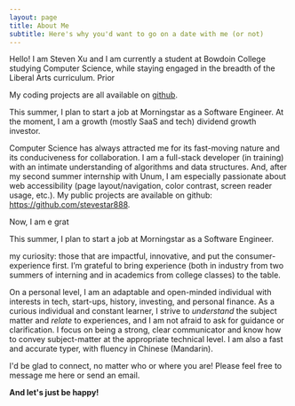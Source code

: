 ```yaml
---
layout: page
title: About Me
subtitle: Here's why you'd want to go on a date with me (or not)
---
```


Hello! I am Steven Xu and I am currently a student at Bowdoin College studying Computer Science, while staying engaged in the breadth of the Liberal Arts curriculum. Prior 


My coding projects are all available on [github](https://github.com/stevestar888).

This summer, I plan to start a job at Morningstar as a Software Engineer. At the moment, I am a growth (mostly SaaS and tech) dividend growth investor.


Computer Science has always attracted me for its fast-moving nature and its conduciveness for collaboration. I am a full-stack developer (in training) with an intimate understanding of algorithms and data structures. And, after my second summer internship with Unum, I am especially passionate about web accessibility (page layout/navigation, color contrast, screen reader usage, etc.). My public projects are available on github: https://github.com/stevestar888.

Now, I am e grat

This summer, I plan to start a job at Morningstar as a Software Engineer. 


my curiosity: those that are impactful, innovative, and put the consumer-experience first. I’m grateful to bring experience (both in industry from two summers of interning and in academics from college classes) to the table.

On a personal level, I am an adaptable and open-minded individual with interests in tech, start-ups, history, investing, and personal finance. As a curious individual and constant learner, I strive to *understand* the subject matter and *relate* to experiences, and I am not afraid to ask for guidance or clarification. I focus on being a strong, clear communicator and know how to convey subject-matter at the appropriate technical level. I am also a fast and accurate typer, with fluency in Chinese (Mandarin). 

I'd be glad to connect, no matter who or where you are! Please feel free to message me here or send an email.


**And let's just be happy!**